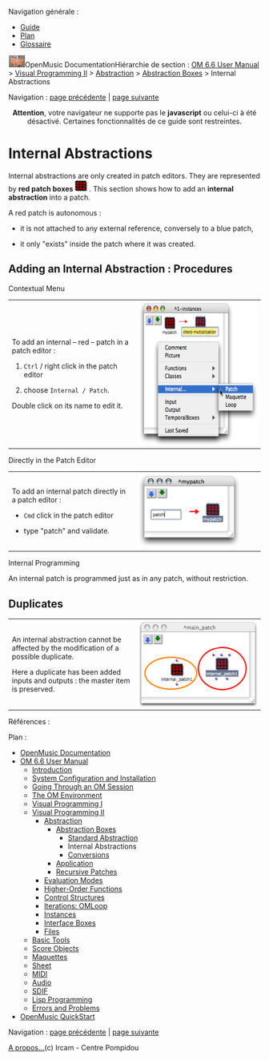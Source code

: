 <div id="tplf" class="tplPage">

<div id="tplh">

<span class="hidden">Navigation générale : </span>

  - [<span>Guide</span>](OM-Documentation.md)
  - [<span>Plan</span>](OM-Documentation_1.md)
  - [<span>Glossaire</span>](OM-Documentation_2.md)

</div>

<div id="tplt">

![empty.gif](../tplRes/page/empty.gif)![logoom1.png](../res/logoom1.png)<span class="tplTi">OpenMusic
Documentation</span><span class="sw_outStack_navRoot"><span class="hidden">Hiérarchie
de section : </span>[<span>OM 6.6 User
Manual</span>](OM-User-Manual.md)<span class="stkSep"> \>
</span>[<span>Visual Programming
II</span>](AdvancedVisualProgramming.md)<span class="stkSep"> \>
</span>[<span>Abstraction</span>](Abstraction.md)<span class="stkSep">
\> </span>[<span>Abstraction
Boxes</span>](AbsBoxes.md)<span class="stkSep"> \>
</span><span class="stkSel_yes"><span>Internal
Abstractions</span></span></span>

</div>

<div class="tplNav">

<span class="hidden">Navigation : </span>[<span>page
précédente</span>](BlueAbstraction.md "page précédente(Standard Abstraction)")<span class="hidden">
| </span>[<span>page
suivante</span>](AbsConversion.md "page suivante(Conversions)")

</div>

<div id="tplc" class="tplc_out_yes">

<div style="text-align: center;">

**Attention**, votre navigateur ne supporte pas le **javascript** ou
celui-ci à été désactivé. Certaines fonctionnalités de ce guide sont
restreintes.

</div>

<div class="headCo">

# <span>Internal Abstractions</span>

<div class="headCo_co">

<div>

<div class="infobloc">

<div class="txt">

Internal abstractions are only created in patch editors. They are
represented by **red patch boxes**
<span class="iconButton_tim">![redpatch\_icon.png](../res/redpatch_icon.png)</span>
. This section shows how to add an **internal abstraction** into a
patch.

A red patch is autonomous :

  - it is not attached to any external reference, conversely to a blue
    patch,

  - it only "exists" inside the patch where it was created.

</div>

</div>

<div class="part">

## <span>Adding an Internal Abstraction : Procedures</span>

<div class="part_co">

<div class="infobloc">

<div class="infobloc_ti">

<span>Contextual Menu</span>

</div>

<div class="txtRes">

<table>
<colgroup>
<col style="width: 50%" />
<col style="width: 50%" />
</colgroup>
<tbody>
<tr class="odd">
<td><div class="dk_txtRes_txt txt">
<p>To add an internal – red – patch in a patch editor :</p>
<ol>
<li><p><code class="keyboard_tl">Ctrl</code> / right click in the patch editor</p></li>
<li><p>choose <code class="menuPath_tl">Internal / Patch</code>.</p></li>
</ol>
<p>Double click on its name to edit it.</p>
</div></td>
<td><div class="caption">
<div class="caption_co">
<img src="../res/addinternal.png" width="300" height="288" alt="addinternal.png" />
</div>
</div></td>
</tr>
</tbody>
</table>

</div>

</div>

<div class="infobloc">

<div class="infobloc_ti">

<span>Directly in the Patch Editor</span>

</div>

<div class="txtRes">

<table>
<colgroup>
<col style="width: 50%" />
<col style="width: 50%" />
</colgroup>
<tbody>
<tr class="odd">
<td><div class="dk_txtRes_txt txt">
<p>To add an internal patch directly in a patch editor :</p>
<ul>
<li><p><code class="keyboard_tl">Cmd</code> click in the patch editor</p></li>
<li><p>type "patch" and validate.</p></li>
</ul>
</div></td>
<td><div class="caption">
<div class="caption_co">
<img src="../res/createredpatch.png" width="203" height="150" alt="createredpatch.png" />
</div>
</div></td>
</tr>
</tbody>
</table>

</div>

</div>

<div class="bloc note">

<div class="bloc_ti note_ti">

<span>Internal Programming</span>

</div>

<div class="txt">

An internal patch is programmed just as in any patch, without
restriction.

</div>

</div>

</div>

</div>

<div class="part">

## <span>Duplicates</span>

<div class="part_co">

<div class="infobloc">

<div class="txtRes">

<table>
<colgroup>
<col style="width: 50%" />
<col style="width: 50%" />
</colgroup>
<tbody>
<tr class="odd">
<td><div class="dk_txtRes_txt txt">
<p>An internal abstraction cannot be affected by the modification of a possible duplicate.</p>
<p>Here a duplicate has been added inputs and outputs : the master item is preserved.</p>
</div></td>
<td><div class="caption">
<div class="caption_co">
<img src="../res/duplicatered.png" width="254" height="173" alt="duplicatered.png" />
</div>
</div></td>
</tr>
</tbody>
</table>

</div>

</div>

</div>

</div>

</div>

</div>

</div>

<span class="hidden">Références : </span>

</div>

<div id="tplo" class="tplo_out_yes">

<div class="tplOTp">

<div class="tplOBm">

<div id="mnuFrm">

<span class="hidden">Plan :</span>

<div id="mnuFrmUp" onmouseout="menuScrollTiTask.fSpeed=0;" onmouseover="if(menuScrollTiTask.fSpeed&gt;=0) {menuScrollTiTask.fSpeed=-2; scTiLib.addTaskNow(menuScrollTiTask);}" onclick="menuScrollTiTask.fSpeed-=2;" style="display: none;">

<span id="mnuFrmUpLeft">[](#)</span><span id="mnuFrmUpCenter"></span><span id="mnuFrmUpRight"></span>

</div>

<div id="mnuScroll">

  - [<span>OpenMusic Documentation</span>](OM-Documentation.md)
  - [<span>OM 6.6 User Manual</span>](OM-User-Manual.md)
      - [<span>Introduction</span>](00-Sommaire.md)
      - [<span>System Configuration and
        Installation</span>](Installation.md)
      - [<span>Going Through an OM Session</span>](Goingthrough.md)
      - [<span>The OM Environment</span>](Environment.md)
      - [<span>Visual Programming I</span>](BasicVisualProgramming.md)
      - [<span>Visual Programming
        II</span>](AdvancedVisualProgramming.md)
          - [<span>Abstraction</span>](Abstraction.md)
              - [<span>Abstraction Boxes</span>](AbsBoxes.md)
                  - [<span>Standard
                    Abstraction</span>](BlueAbstraction.md)
                  - <span id="i2" class="outLeftSel_yes"><span>Internal
                    Abstractions</span></span>
                  - [<span>Conversions</span>](AbsConversion.md)
              - [<span>Application</span>](AbsApplication.md)
              - [<span>Recursive Patches</span>](Recursion.md)
          - [<span>Evaluation Modes</span>](EvalModes.md)
          - [<span>Higher-Order Functions</span>](HighOrder.md)
          - [<span>Control Structures</span>](Control.md)
          - [<span>Iterations: OMLoop</span>](OMLoop.md)
          - [<span>Instances</span>](Instances.md)
          - [<span>Interface Boxes</span>](InterfaceBoxes.md)
          - [<span>Files</span>](Files.md)
      - [<span>Basic Tools</span>](BasicObjects.md)
      - [<span>Score Objects</span>](ScoreObjects.md)
      - [<span>Maquettes</span>](Maquettes.md)
      - [<span>Sheet</span>](Sheet.md)
      - [<span>MIDI</span>](MIDI.md)
      - [<span>Audio</span>](Audio.md)
      - [<span>SDIF</span>](SDIF.md)
      - [<span>Lisp Programming</span>](Lisp.md)
      - [<span>Errors and Problems</span>](errors.md)
  - [<span>OpenMusic QuickStart</span>](QuickStart-Chapters.md)

</div>

<div id="mnuFrmDown" onmouseout="menuScrollTiTask.fSpeed=0;" onmouseover="if(menuScrollTiTask.fSpeed&lt;=0) {menuScrollTiTask.fSpeed=2; scTiLib.addTaskNow(menuScrollTiTask);}" onclick="menuScrollTiTask.fSpeed+=2;" style="display: none;">

<span id="mnuFrmDownLeft">[](#)</span><span id="mnuFrmDownCenter"></span><span id="mnuFrmDownRight"></span>

</div>

</div>

</div>

</div>

</div>

<div class="tplNav">

<span class="hidden">Navigation : </span>[<span>page
précédente</span>](BlueAbstraction.md "page précédente(Standard Abstraction)")<span class="hidden">
| </span>[<span>page
suivante</span>](AbsConversion.md "page suivante(Conversions)")

</div>

<div id="tplb">

[<span>A propos...</span>](OM-Documentation_3.md)(c) Ircam - Centre
Pompidou

</div>

</div>
